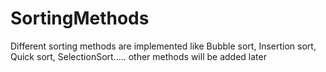 # SortingMethods
Different sorting methods are implemented like Bubble sort, Insertion sort, Quick sort, SelectionSort.....
other methods will be added later
